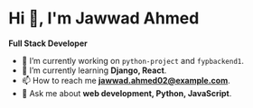 # Hi 👋, I'm Jawwad Ahmed
**Full Stack Developer**

- 🔭 I’m currently working on `python-project` and `fypbackend1`.
- 🌱 I’m currently learning **Django, React**.
- 📫 How to reach me **jawwad.ahmed02@example.com**.
- 💬 Ask me about **web development, Python, JavaScript**.

